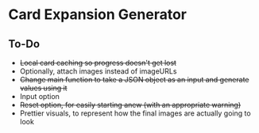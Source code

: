 # Card Expansion Generator

## To-Do

- ~~Local card caching so progress doesn't get lost~~
- Optionally, attach images instead of imageURLs
- ~~Change main function to take a JSON object as an input and generate values using it~~
- Input option
- ~~Reset option, for easily starting anew (with an appropriate warning)~~
- Prettier visuals, to represent how the final images are actually going to look